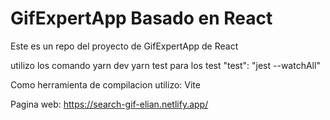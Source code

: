 # GifExpertApp Basado en React
Este es un repo del proyecto de GifExpertApp de React

utilizo los comando
yarn dev
yarn test para los test "test": "jest --watchAll"

Como herramienta de compilacion utilizo: Vite 

Pagina web:
https://search-gif-elian.netlify.app/ 
